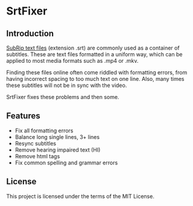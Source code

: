 # SrtFixer

## Introduction

[SubRip text files](https://en.wikipedia.org/wiki/SubRip#SubRip_text_file_format) (extension .srt) are commonly used as a container of subtitles. These are text files formatted in a uniform way, which can be applied to most media formats such as .mp4 or .mkv.

Finding these files online often come riddled with formatting errors, from having incorrect spacing to too much text on one line. Also, many times these subtitles will not be in sync with the video.

SrtFixer fixes these problems and then some.

## Features

* Fix all formatting errors
* Balance long single lines, 3+ lines
* Resync subtitles
* Remove hearing impaired text (HI)
* Remove html tags
* Fix common spelling and grammar errors

## License

This project is licensed under the terms of the MIT License.